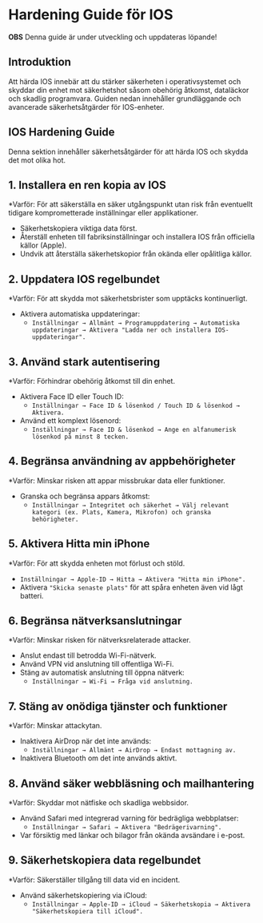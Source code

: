 # Hardening Guide för IOS

**OBS** Denna guide är under utveckling och uppdateras löpande!

## Introduktion

Att härda IOS innebär att du stärker säkerheten i operativsystemet och skyddar din enhet mot säkerhetshot såsom obehörig åtkomst, dataläckor och skadlig programvara. Guiden nedan innehåller grundläggande och avancerade säkerhetsåtgärder för IOS-enheter.

## IOS Hardening Guide

Denna sektion innehåller säkerhetsåtgärder för att härda IOS och skydda det mot olika hot.

## 1. Installera en ren kopia av IOS

*Varför: För att säkerställa en säker utgångspunkt utan risk från eventuellt tidigare komprometterade inställningar eller applikationer.

- Säkerhetskopiera viktiga data först.
- Återställ enheten till fabriksinställningar och installera IOS från officiella källor (Apple).
- Undvik att återställa säkerhetskopior från okända eller opålitliga källor.

## 2. Uppdatera IOS regelbundet

*Varför: För att skydda mot säkerhetsbrister som upptäcks kontinuerligt.

- Aktivera automatiska uppdateringar:
  - `Inställningar → Allmänt → Programuppdatering → Automatiska uppdateringar → Aktivera "Ladda ner och installera IOS-uppdateringar".`

## 3. Använd stark autentisering

*Varför: Förhindrar obehörig åtkomst till din enhet.

- Aktivera Face ID eller Touch ID:
  - `Inställningar → Face ID & lösenkod / Touch ID & lösenkod → Aktivera.`
- Använd ett komplext lösenord:
  - `Inställningar → Face ID & lösenkod → Ange en alfanumerisk lösenkod på minst 8 tecken.`

## 4. Begränsa användning av appbehörigheter

*Varför: Minskar risken att appar missbrukar data eller funktioner.

- Granska och begränsa appars åtkomst:
  - `Inställningar → Integritet och säkerhet → Välj relevant kategori (ex. Plats, Kamera, Mikrofon) och granska behörigheter.`

## 5. Aktivera Hitta min iPhone

*Varför: För att skydda enheten mot förlust och stöld.

- `Inställningar → Apple-ID → Hitta → Aktivera "Hitta min iPhone".`
- Aktivera `"Skicka senaste plats"` för att spåra enheten även vid lågt batteri.

## 6. Begränsa nätverksanslutningar

*Varför: Minskar risken för nätverksrelaterade attacker.

- Anslut endast till betrodda Wi-Fi-nätverk.
- Använd VPN vid anslutning till offentliga Wi-Fi.
- Stäng av automatisk anslutning till öppna nätverk:
  - `Inställningar → Wi-Fi → Fråga vid anslutning.`

## 7. Stäng av onödiga tjänster och funktioner

*Varför: Minskar attackytan.

- Inaktivera AirDrop när det inte används:
  - `Inställningar → Allmänt → AirDrop → Endast mottagning av.`
- Inaktivera Bluetooth om det inte används aktivt.

## 8. Använd säker webbläsning och mailhantering

*Varför: Skyddar mot nätfiske och skadliga webbsidor.

- Använd Safari med integrerad varning för bedrägliga webbplatser:
  - `Inställningar → Safari → Aktivera "Bedrägerivarning".`
- Var försiktig med länkar och bilagor från okända avsändare i e-post.

## 9. Säkerhetskopiera data regelbundet

*Varför: Säkerställer tillgång till data vid en incident.

- Använd säkerhetskopiering via iCloud:
  - `Inställningar → Apple-ID → iCloud → Säkerhetskopia → Aktivera "Säkerhetskopiera till iCloud".`


